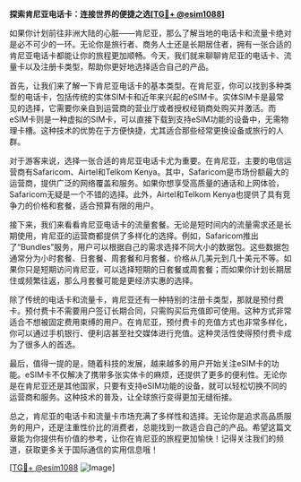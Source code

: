 **探索肯尼亚电话卡：连接世界的便捷之选[[TG💪+ @esim1088](https://t.me/s/esim1088)]**

如果你计划前往非洲大陆的心脏——肯尼亚，那么了解当地的电话卡和流量卡绝对是必不可少的一环。无论你是旅行者、商务人士还是长期居住者，拥有一张合适的肯尼亚电话卡都能让你的旅程更加顺畅。今天，我们就来聊聊肯尼亚的电话卡、流量卡以及注册卡类型，帮助你更好地选择适合自己的产品。

首先，让我们来了解一下肯尼亚电话卡的基本类型。在肯尼亚，你可以找到多种类型的电话卡，包括传统的实体SIM卡和近年来兴起的eSIM卡。实体SIM卡是最常见的选择，它需要你亲自到运营商的营业厅或者授权经销商处购买并激活。而eSIM卡则是一种虚拟的SIM卡，可以直接下载到支持eSIM功能的设备中，无需物理卡槽。这种技术的优势在于方便快捷，尤其适合那些经常更换设备或旅行的人群。

对于游客来说，选择一张合适的肯尼亚电话卡尤为重要。在肯尼亚，主要的电信运营商有Safaricom、Airtel和Telkom Kenya。其中，Safaricom是市场份额最大的运营商，提供广泛的网络覆盖和服务。如果你想享受高质量的通话和上网体验，Safaricom无疑是一个不错的选择。此外，Airtel和Telkom Kenya也提供了具有竞争力的价格和套餐，适合预算有限的用户。

接下来，我们来看看肯尼亚电话卡的流量套餐。无论是短时间内的流量需求还是长期使用，肯尼亚的运营商都提供了多样化的选择。例如，Safaricom推出了“Bundles”服务，用户可以根据自己的需求选择不同大小的数据包。这些数据包通常分为小时套餐、日套餐、周套餐和月套餐，价格从几美元到几十美元不等。如果你只是短期访问肯尼亚，可以选择短期的日套餐或周套餐；而如果你计划长期居住或频繁往返，那么月套餐可能是更经济实惠的选择。

除了传统的电话卡和流量卡，肯尼亚还有一种特别的注册卡类型，那就是预付费卡。预付费卡不需要用户签订长期合同，只需购买后充值即可使用。这种方式非常适合不想被固定费用束缚的用户。在肯尼亚，预付费卡的充值方式也非常多样化，你可以通过手机银行、便利店甚至社交媒体进行充值。这种灵活性使得预付费卡成为了很多人的首选。

最后，值得一提的是，随着科技的发展，越来越多的用户开始关注eSIM卡的功能。eSIM卡不仅解决了携带多张实体卡的麻烦，还提供了更多的便利性。无论你是在肯尼亚还是其他国家，只要有支持eSIM功能的设备，就可以轻松切换不同的运营商和服务。这种技术的普及，让全球旅行变得更加无缝衔接。

总之，肯尼亚的电话卡和流量卡市场充满了多样性和选择。无论你是追求高品质服务的用户，还是注重性价比的消费者，总能找到一款适合自己的产品。希望这篇文章能为你提供有价值的参考，让你在肯尼亚的旅程更加愉快！记得关注我们的频道，获取更多关于国际通信的实用信息哦！

[[TG💪+ @esim1088](https://t.me/s/esim1088) ![Image](https://i.postimg.cc/4NQfJmqS/Snipaste-2025-05-13-00-14-12.png)]